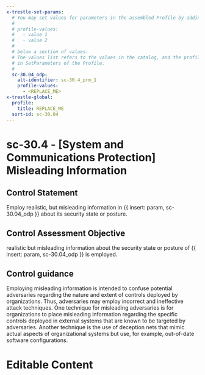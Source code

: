 ```yaml
---
x-trestle-set-params:
  # You may set values for parameters in the assembled Profile by adding
  #
  # profile-values:
  #   - value 1
  #   - value 2
  #
  # below a section of values:
  # The values list refers to the values in the catalog, and the profile-values represent values
  # in SetParameters of the Profile.
  #
  sc-30.04_odp:
    alt-identifier: sc-30.4_prm_1
    profile-values:
      - <REPLACE_ME>
x-trestle-global:
  profile:
    title: REPLACE_ME
  sort-id: sc-30.04
---
```


# sc-30.4 - \[System and Communications Protection\] Misleading Information

## Control Statement

Employ realistic, but misleading information in {{ insert: param, sc-30.04_odp }} about its security state or posture.

## Control Assessment Objective

realistic but misleading information about the security state or posture of {{ insert: param, sc-30.04_odp }} is employed.

## Control guidance

Employing misleading information is intended to confuse potential adversaries regarding the nature and extent of controls deployed by organizations. Thus, adversaries may employ incorrect and ineffective attack techniques. One technique for misleading adversaries is for organizations to place misleading information regarding the specific controls deployed in external systems that are known to be targeted by adversaries. Another technique is the use of deception nets that mimic actual aspects of organizational systems but use, for example, out-of-date software configurations.

# Editable Content

<!-- Make additions and edits below -->
<!-- The above represents the contents of the control as received by the profile, prior to additions. -->
<!-- If the profile makes additions to the control, they will appear below. -->
<!-- The above markdown may not be edited but you may edit the content below, and/or introduce new additions to be made by the profile. -->
<!-- If there is a yaml header at the top, parameter values may be edited. Use --set-parameters to incorporate the changes during assembly. -->
<!-- The content here will then replace what is in the profile for this control, after running profile-assemble. -->
<!-- The current profile has no added parts for this control, but you may add new ones here. -->
<!-- Each addition must have a heading either of the form ## Control my_addition_name -->
<!-- or ## Part a. (where the a. refers to one of the control statement labels.) -->
<!-- "## Control" parts are new parts added after the statement part. -->
<!-- "## Part" parts are new parts added into the top-level statement part with that label. -->
<!-- Subparts may be added with nested hash levels of the form ### My Subpart Name -->
<!-- underneath the parent ## Control or ## Part being added -->
<!-- See https://ibm.github.io/compliance-trestle/tutorials/ssp_profile_catalog_authoring/ssp_profile_catalog_authoring for guidance. -->
